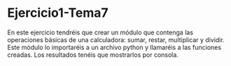 # Ejercicio1-Tema7
En este ejercicio tendréis que crear un módulo que contenga las operaciones básicas de una calculadora: sumar, restar, multiplicar y dividir.  Este módulo lo importaréis a un archivo python y llamaréis a las funciones creadas. Los resultados tenéis que mostrarlos por consola.
